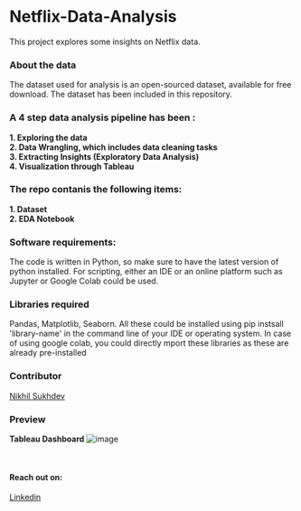 # Netflix-Data-Analysis
This project explores some insights on Netflix data.

### About the data
The dataset used for analysis is an open-sourced dataset, available for free download. The dataset has been included in this repository. 

### A 4 step data analysis pipeline has been : 
**1. Exploring the data**
<br>
**2. Data Wrangling, which includes data cleaning tasks**
<br>
**3. Extracting Insights (Exploratory Data Analysis)**
<br>
**4. Visualization through Tableau**

### The repo contanis the following items: 
**1. Dataset**
<br>
**2. EDA Notebook**
<br>

### Software requirements:

The code is written in Python, so make sure to have the latest version of python installed. For scripting, either an IDE or an online platform such as Jupyter or Google Colab could be used.

### Libraries required

Pandas, Matplotlib, Seaborn. All these could be installed using pip instsall 'library-name' in the command line of your IDE or operating system. In case of using google colab, you could directly mport these libraries as these are already pre-installed

### Contributor

[Nikhil Sukhdev](https://github.com/nikhilsukhdev)

### Preview

**Tableau Dashboard**
![image](https://github.com/nikhilsukhdev/Netflix-Data-Analysis/assets/46552468/345c064f-6e1b-48f7-ab15-655cd08b1d13)


<br>

#### Reach out on:
[Linkedin](https://linkedin.com/in/nikhil-sukhdev-882395183) 
